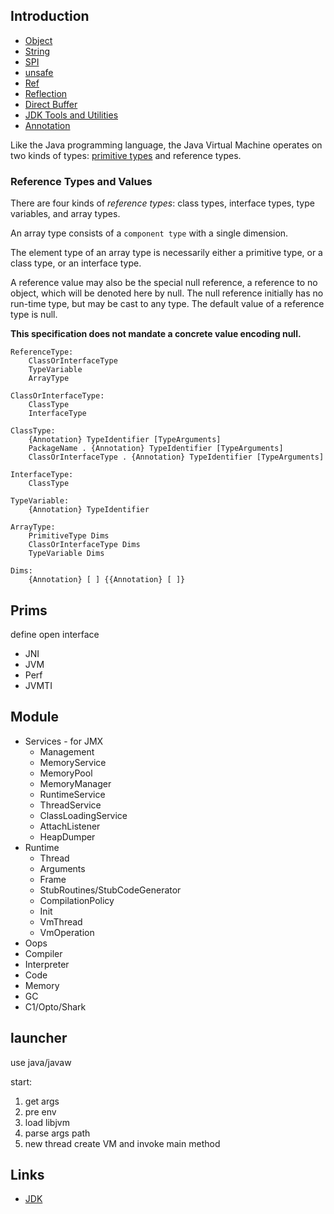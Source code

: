 ## Introduction


- [Object](/docs/CS/Java/JDK/Basic/Object.md)
- [String](/docs/CS/Java/JDK/Basic/String.md)
- [SPI](/docs/CS/Java/JDK/Basic/SPI.md)
- [unsafe](/docs/CS/Java/JDK/Basic/unsafe.md)
- [Ref](/docs/CS/Java/JDK/Basic/Ref.md)
- [Reflection](/docs/CS/Java/JDK/Basic/Reflection.md)
- [Direct Buffer](/docs/CS/Java/JDK/Basic/Direct_Buffer.md)
- [JDK Tools and Utilities](/docs/CS/Java/JDK/Basic/Tools.md)
- [Annotation](/docs/CS/Java/JDK/Basic/Annotation.md)


Like the Java programming language, the Java Virtual Machine operates on two kinds of types: [primitive types](/docs/CS/Java/JDK/Basic/PrimitiveType.md) and reference types.



### Reference Types and Values

There are four kinds of *reference types*: class types, interface types, type variables, and array types.


An array type consists of a `component type` with a single dimension.

The element type of an array type is necessarily either a primitive type, or a class type, or an interface type.

A reference value may also be the special null reference, a reference to no object, 
which will be denoted here by null. 
The null reference initially has no run-time type, but may be cast to any type. 
The default value of a reference type is null.

**This specification does not mandate a concrete value encoding null.**

```
ReferenceType:
	ClassOrInterfaceType 
	TypeVariable 
	ArrayType
	
ClassOrInterfaceType:
 	ClassType 
 	InterfaceType
 	
ClassType:
	{Annotation} TypeIdentifier [TypeArguments] 
	PackageName . {Annotation} TypeIdentifier [TypeArguments] 
	ClassOrInterfaceType . {Annotation} TypeIdentifier [TypeArguments]

InterfaceType:
	ClassType

TypeVariable:
	{Annotation} TypeIdentifier

ArrayType:
	PrimitiveType Dims 
	ClassOrInterfaceType Dims 
	TypeVariable Dims

Dims:
	{Annotation} [ ] {{Annotation} [ ]}
```



## Prims

define open interface

- JNI
- JVM
- Perf
- JVMTI


## Module

- Services - for JMX
  - Management
  - MemoryService
  - MemoryPool
  - MemoryManager
  - RuntimeService
  - ThreadService
  - ClassLoadingService
  - AttachListener
  - HeapDumper
- Runtime
  - Thread
  - Arguments
  - Frame
  - StubRoutines/StubCodeGenerator
  - CompilationPolicy
  - Init
  - VmThread
  - VmOperation
- Oops
- Compiler
- Interpreter
- Code
- Memory
- GC
- C1/Opto/Shark

## launcher
use java/javaw

start:
1. get args
2. pre env
3. load libjvm
4. parse args path
5. new thread create VM and invoke main method



## Links

- [JDK](/docs/CS/Java/JDK/JDK.md)